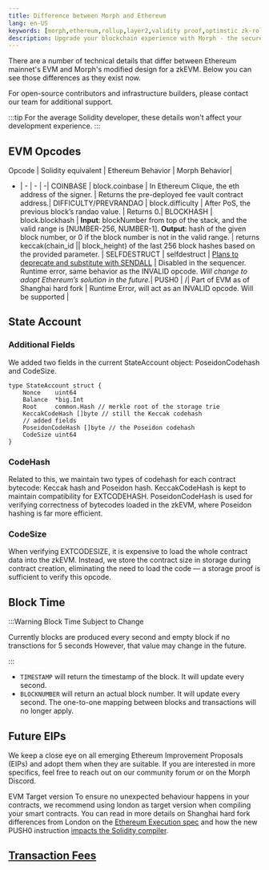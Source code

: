 ```yaml
---
title: Difference between Morph and Ethereum
lang: en-US
keywords: [morph,ethereum,rollup,layer2,validity proof,optimstic zk-rollup]
description: Upgrade your blockchain experience with Morph - the secure decentralized, cost0efficient, and high-performing optimstic zk-rollup solution. Try it now!
---
```



There are a number of technical details that differ between Ethereum mainnet's EVM and Morph's modified design for a zkEVM. Below you can see those differences as they exist now.

For open-source contributors and infrastructure builders, please contact our team for additional support.

:::tip
For the average Solidity developer, these details won't affect your development experience.
:::

## EVM Opcodes

Opcode  | Solidity equivalent | Ethereum Behavior | Morph Behavior|
- | - | - | -|
COINBASE   | block.coinbase   | In Ethereum Clique, the eth address of the signer. | Returns the pre-deployed fee vault contract address.|
DIFFICULTY/PREVRANDAO | block.difficulty | After PoS, the previous block’s randao value. | Returns 0.|
BLOCKHASH     | block.blockhash    | **Input**: blockNumber from top of the stack, and the valid range is [NUMBER-256, NUMBER-1]. **Output**: hash of the given block number, or 0 if the block number is not in the valid range. | returns keccak(chain_id || block_height) of the last 256 block hashes based on the provided parameter. |
SELFDESTRUCT  | selfdestruct  | [Plans to deprecate and substitute with SENDALL](https://eips.ethereum.org/EIPS/eip-4758) | Disabled in the sequencer. Runtime error, same behavior as the INVALID opcode. *Will change to adopt Ethereum’s solution in the future.*|
PUSH0 | /| Part of EVM as of Shanghai hard fork | Runtime Error, will act as an INVALID opcode. Will be supported |

<!--
## EVM Precompiles

The *SHA2-256* (address 0x2), *RIPEMD-160* (address 0x3), and *blake2f* (address 0x9) precompiles are currently not supported. Calls to these precompiled contracts will revert. We plan to enable these 3 precompiles in a future hard fork.

The other EVM precompiles are all supported: *ecRecover*, *identity*, *modexp*, *ecAdd*, *ecMul*, *ecPairing*.
-->

## State Account

### Additional Fields

We added two fields in the current StateAccount object: PoseidonCodehash and CodeSize.


```
type StateAccount struct {
	Nonce    uint64
	Balance  *big.Int
	Root     common.Hash // merkle root of the storage trie
	KeccakCodeHash []byte // still the Keccak codehash
	// added fields
	PoseidonCodeHash []byte // the Poseidon codehash
	CodeSize uint64
}
```

### CodeHash
Related to this, we maintain two types of codehash for each contract bytecode: Keccak hash and Poseidon hash.
KeccakCodeHash is kept to maintain compatibility for EXTCODEHASH. PoseidonCodeHash is used for verifying correctness of bytecodes loaded in the zkEVM, where Poseidon hashing is far more efficient.

### CodeSize
When verifying EXTCODESIZE, it is expensive to load the whole contract data into the zkEVM. Instead, we store the contract size in storage during contract creation, eliminating the need to load the code — a storage proof is sufficient to verify this opcode.

## Block Time

:::Warning Block Time Subject to Change

Currently blocks are produced every second and empty block if no transctions for 5 seconds
However, that value may change in the future.

:::

- `TIMESTAMP` will return the timestamp of the block. It will update every second.
- `BLOCKNUMBER` will return an actual block number. It will update every second. The one-to-one mapping between blocks and transactions will no longer apply.


<!--
We also introduce the concept of system transactions that are created by the `op-node`, and are used to execute deposits and update the L2's view of L1. They have the following attributes:

- Every block will contain at least one system transaction called the L1 attributes deposited transaction. It will always be the first transaction in the block.
- Some blocks will contain one or more user-deposited transactions.
- All system transactions have an [EIP-2718](https://eips.ethereum.org/EIPS/eip-2718)-compatible transaction type of `0x7E`.
- All system transactions are unsigned, and set their `v`, `r`, and `s` fields to `null`.


:::Warning Known Issue
Some Ethereum client libraries, such as Web3j, cannot parse the `null` signature fields described above. To work around this issue, you will need to manually filter out the system transactions before passing them to the library. 
:::
-->

## Future EIPs
We keep a close eye on all emerging Ethereum Improvement Proposals (EIPs) and adopt them when they are suitable. If you are interested in more specifics, feel free to reach out on our community forum or on the Morph Discord.

EVM Target version
To ensure no unexpected behaviour happens in your contracts, we recommend using london as target version when compiling your smart contracts.
You can read in more details on Shanghai hard fork differences from London on the [Ethereum Execution spec](https://github.com/ethereum/execution-specs/tree/master/network-upgrades/mainnet-upgrades/shanghai.md) and how the new PUSH0 instruction [impacts the Solidity compiler](https://blog.soliditylang.org/2023/05/10/solidity-0.8.20-release-announcement/).

## [Transaction Fees](./4-txfee.md)
